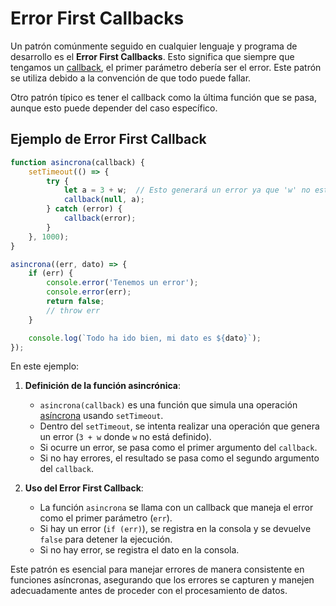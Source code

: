 # Error First Callbacks

Un patrón comúnmente seguido en cualquier lenguaje y programa de desarrollo es el **Error First Callbacks**. Esto significa que siempre que tengamos un [callback](Callbacks.md), el primer parámetro debería ser el error. Este patrón se utiliza debido a la convención de que todo puede fallar.

Otro patrón típico es tener el callback como la última función que se pasa, aunque esto puede depender del caso específico.

## Ejemplo de Error First Callback

```javascript
function asincrona(callback) {
    setTimeout(() => {
        try {
            let a = 3 + w;  // Esto generará un error ya que 'w' no está definido
            callback(null, a);
        } catch (error) {
            callback(error);
        }
    }, 1000);
}

asincrona((err, dato) => {
    if (err) {
        console.error('Tenemos un error');
        console.error(err);
        return false;
        // throw err
    }

    console.log(`Todo ha ido bien, mi dato es ${dato}`);
});
```

En este ejemplo:

1. **Definición de la función asincrónica**:
   - `asincrona(callback)` es una función que simula una operación [asíncrona](Asincronía.md) usando `setTimeout`.
   - Dentro del `setTimeout`, se intenta realizar una operación que genera un error (`3 + w` donde `w` no está definido).
   - Si ocurre un error, se pasa como el primer argumento del `callback`.
   - Si no hay errores, el resultado se pasa como el segundo argumento del `callback`.

2. **Uso del Error First Callback**:
   - La función `asincrona` se llama con un callback que maneja el error como el primer parámetro (`err`).
   - Si hay un error (`if (err)`), se registra en la consola y se devuelve `false` para detener la ejecución.
   - Si no hay error, se registra el dato en la consola.

Este patrón es esencial para manejar errores de manera consistente en funciones asíncronas, asegurando que los errores se capturen y manejen adecuadamente antes de proceder con el procesamiento de datos.